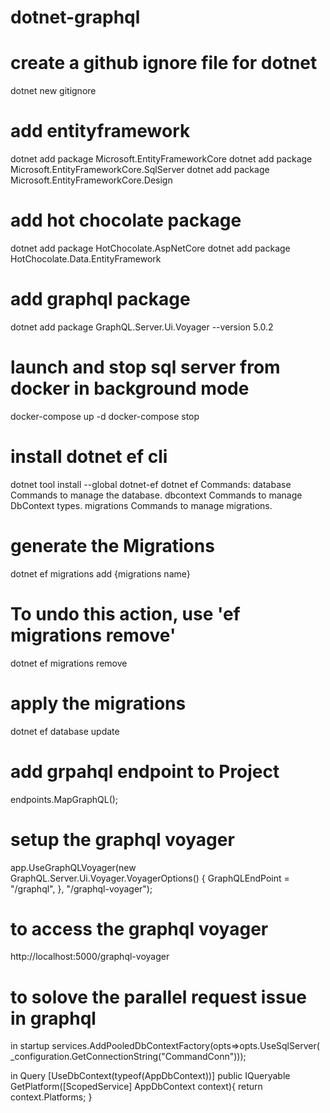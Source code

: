 # dotnet-graphql

# create a github ignore file for dotnet

dotnet new gitignore

# add entityframework
dotnet add package Microsoft.EntityFrameworkCore
dotnet add package Microsoft.EntityFrameworkCore.SqlServer
dotnet add package Microsoft.EntityFrameworkCore.Design
# add hot chocolate package

dotnet add package HotChocolate.AspNetCore
dotnet add package HotChocolate.Data.EntityFramework

# add graphql package

dotnet add package GraphQL.Server.Ui.Voyager --version 5.0.2

# launch and stop sql server from docker in background mode

docker-compose up -d 
docker-compose stop

# install dotnet ef cli

dotnet tool install --global dotnet-ef
dotnet ef 
Commands:
  database    Commands to manage the database.
  dbcontext   Commands to manage DbContext types.
  migrations  Commands to manage migrations.

# generate the Migrations
dotnet ef migrations add {migrations name}

# To undo this action, use 'ef migrations remove'
dotnet ef migrations remove

# apply the migrations

dotnet ef database update

# add grpahql endpoint to Project

endpoints.MapGraphQL();

# setup the graphql voyager
  app.UseGraphQLVoyager(new GraphQL.Server.Ui.Voyager.VoyagerOptions()
            {
                GraphQLEndPoint = "/graphql",
            }, "/graphql-voyager");

# to access the graphql voyager

http://localhost:5000/graphql-voyager

# to solove the parallel request issue in graphql
in startup
services.AddPooledDbContextFactory<AppDbContext>(opts=>opts.UseSqlServer(
                _configuration.GetConnectionString("CommandConn")));

in Query
 [UseDbContext(typeof(AppDbContext))]
        public IQueryable<Platform> GetPlatform([ScopedService] AppDbContext context){
            return context.Platforms;
        }